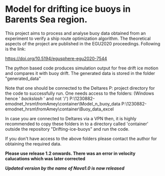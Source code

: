 # Model for drifting ice buoys in Barents Sea region.
This project aims to process and analyse buoy data obtained from an experiment to verify a ship route optimization algorithm. The theoretical aspects of the project are published in the EGU2020 proceedings. Following is the link:

https://doi.org/10.5194/egusphere-egu2020-7544 


The python based code produces simulation output for free drift ice motion and compares it with buoy drift. The generated data is stored in the folder "generated_data"


Note that one should be connected to the Deltares P: project directory for the code to successfully run.
One needs access to the folders: 
(Windows hence ' $backslash$ ' and not '/')
P:\1230882-emodnet_hrsm\fromAmey\container\Model_n_buoy_data 
P:\1230882-emodnet_hrsm\fromAmey\container\Buoy_data_excel

In case you are connected to Deltares via a VPN then, it is highly recommended to copy these folders in to a directory called 'container' outside the repository "Drifting-ice-buoys" and run the code. 

If you don't have access to the above folders please contact the author for obtaining the required data. 


**Please use release 1.2 onwards. There was an error in velocity calucations which was later corrected**

***Updated version by the name of Nova1.0 is now released***
